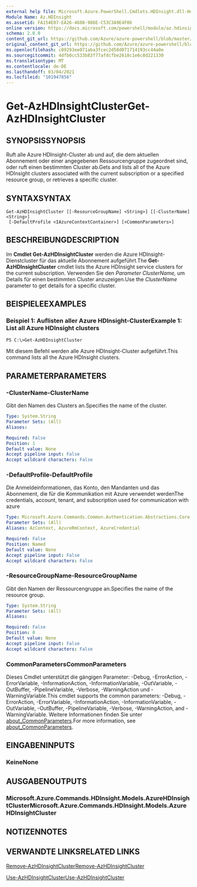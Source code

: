 ```yaml
---
external help file: Microsoft.Azure.PowerShell.Cmdlets.HDInsight.dll-Help.xml
Module Name: Az.HDInsight
ms.assetid: FA154E07-EA26-4688-986E-C53C3A9E4F06
online version: https://docs.microsoft.com/powershell/module/az.hdinsight/get-azhdinsightcluster
schema: 2.0.0
content_git_url: https://github.com/Azure/azure-powershell/blob/master/src/HDInsight/HDInsight/help/Get-AzHDInsightCluster.md
original_content_git_url: https://github.com/Azure/azure-powershell/blob/master/src/HDInsight/HDInsight/help/Get-AzHDInsightCluster.md
ms.openlocfilehash: c89293ee071aba3fcec2d58d071714193cc44a0e
ms.sourcegitcommit: 4dfb0cc533b83f77afdcfbe2618c1e6c8d221330
ms.translationtype: MT
ms.contentlocale: de-DE
ms.lasthandoff: 03/04/2021
ms.locfileid: "101947856"
---
```

# <span data-ttu-id="c1ad0-101">Get-AzHDInsightCluster</span><span class="sxs-lookup"><span data-stu-id="c1ad0-101">Get-AzHDInsightCluster</span></span>

## <span data-ttu-id="c1ad0-102">SYNOPSIS</span><span class="sxs-lookup"><span data-stu-id="c1ad0-102">SYNOPSIS</span></span>
<span data-ttu-id="c1ad0-103">Ruft alle Azure HDInsight-Cluster ab und auf, die dem aktuellen Abonnement oder einer angegebenen Ressourcengruppe zugeordnet sind, oder ruft einen bestimmten Cluster ab.</span><span class="sxs-lookup"><span data-stu-id="c1ad0-103">Gets and lists all of the Azure HDInsight clusters associated with the current subscription or a specified resource group, or retrieves a specific cluster.</span></span>

## <span data-ttu-id="c1ad0-104">SYNTAX</span><span class="sxs-lookup"><span data-stu-id="c1ad0-104">SYNTAX</span></span>

```
Get-AzHDInsightCluster [[-ResourceGroupName] <String>] [[-ClusterName] <String>]
 [-DefaultProfile <IAzureContextContainer>] [<CommonParameters>]
```

## <span data-ttu-id="c1ad0-105">BESCHREIBUNG</span><span class="sxs-lookup"><span data-stu-id="c1ad0-105">DESCRIPTION</span></span>
<span data-ttu-id="c1ad0-106">Im **Cmdlet Get-AzHDInsightCluster** werden die Azure HDInsight-Dienstcluster für das aktuelle Abonnement aufgeführt.</span><span class="sxs-lookup"><span data-stu-id="c1ad0-106">The **Get-AzHDInsightCluster** cmdlet lists the Azure HDInsight service clusters for the current subscription.</span></span>
<span data-ttu-id="c1ad0-107">Verwenden Sie den *Parameter ClusterName,* um Details für einen bestimmten Cluster anzuzeigen.</span><span class="sxs-lookup"><span data-stu-id="c1ad0-107">Use the *ClusterName* parameter to get details for a specific cluster.</span></span>

## <span data-ttu-id="c1ad0-108">BEISPIELE</span><span class="sxs-lookup"><span data-stu-id="c1ad0-108">EXAMPLES</span></span>

### <span data-ttu-id="c1ad0-109">Beispiel 1: Auflisten aller Azure HDInsight-Cluster</span><span class="sxs-lookup"><span data-stu-id="c1ad0-109">Example 1: List all Azure HDInsight clusters</span></span>
```
PS C:\>Get-AzHDInsightCluster
```

<span data-ttu-id="c1ad0-110">Mit diesem Befehl werden alle Azure HDInsight-Cluster aufgeführt.</span><span class="sxs-lookup"><span data-stu-id="c1ad0-110">This command lists all the Azure HDInsight clusters.</span></span>

## <span data-ttu-id="c1ad0-111">PARAMETER</span><span class="sxs-lookup"><span data-stu-id="c1ad0-111">PARAMETERS</span></span>

### <span data-ttu-id="c1ad0-112">-ClusterName</span><span class="sxs-lookup"><span data-stu-id="c1ad0-112">-ClusterName</span></span>
<span data-ttu-id="c1ad0-113">Gibt den Namen des Clusters an.</span><span class="sxs-lookup"><span data-stu-id="c1ad0-113">Specifies the name of the cluster.</span></span>

```yaml
Type: System.String
Parameter Sets: (All)
Aliases:

Required: False
Position: 1
Default value: None
Accept pipeline input: False
Accept wildcard characters: False
```

### <span data-ttu-id="c1ad0-114">-DefaultProfile</span><span class="sxs-lookup"><span data-stu-id="c1ad0-114">-DefaultProfile</span></span>
<span data-ttu-id="c1ad0-115">Die Anmeldeinformationen, das Konto, den Mandanten und das Abonnement, die für die Kommunikation mit Azure verwendet werden</span><span class="sxs-lookup"><span data-stu-id="c1ad0-115">The credentials, account, tenant, and subscription used for communication with azure</span></span>

```yaml
Type: Microsoft.Azure.Commands.Common.Authentication.Abstractions.Core.IAzureContextContainer
Parameter Sets: (All)
Aliases: AzContext, AzureRmContext, AzureCredential

Required: False
Position: Named
Default value: None
Accept pipeline input: False
Accept wildcard characters: False
```

### <span data-ttu-id="c1ad0-116">-ResourceGroupName</span><span class="sxs-lookup"><span data-stu-id="c1ad0-116">-ResourceGroupName</span></span>
<span data-ttu-id="c1ad0-117">Gibt den Namen der Ressourcengruppe an.</span><span class="sxs-lookup"><span data-stu-id="c1ad0-117">Specifies the name of the resource group.</span></span>

```yaml
Type: System.String
Parameter Sets: (All)
Aliases:

Required: False
Position: 0
Default value: None
Accept pipeline input: False
Accept wildcard characters: False
```

### <span data-ttu-id="c1ad0-118">CommonParameters</span><span class="sxs-lookup"><span data-stu-id="c1ad0-118">CommonParameters</span></span>
<span data-ttu-id="c1ad0-119">Dieses Cmdlet unterstützt die gängigen Parameter: -Debug, -ErrorAction, -ErrorVariable, -InformationAction, -InformationVariable, -OutVariable, -OutBuffer, -PipelineVariable, -Verbose, -WarningAction und -WarningVariable.</span><span class="sxs-lookup"><span data-stu-id="c1ad0-119">This cmdlet supports the common parameters: -Debug, -ErrorAction, -ErrorVariable, -InformationAction, -InformationVariable, -OutVariable, -OutBuffer, -PipelineVariable, -Verbose, -WarningAction, and -WarningVariable.</span></span> <span data-ttu-id="c1ad0-120">Weitere Informationen finden Sie unter [about_CommonParameters](http://go.microsoft.com/fwlink/?LinkID=113216).</span><span class="sxs-lookup"><span data-stu-id="c1ad0-120">For more information, see [about_CommonParameters](http://go.microsoft.com/fwlink/?LinkID=113216).</span></span>

## <span data-ttu-id="c1ad0-121">EINGABEN</span><span class="sxs-lookup"><span data-stu-id="c1ad0-121">INPUTS</span></span>

### <span data-ttu-id="c1ad0-122">Keine</span><span class="sxs-lookup"><span data-stu-id="c1ad0-122">None</span></span>

## <span data-ttu-id="c1ad0-123">AUSGABEN</span><span class="sxs-lookup"><span data-stu-id="c1ad0-123">OUTPUTS</span></span>

### <span data-ttu-id="c1ad0-124">Microsoft.Azure.Commands.HDInsight.Models.AzureHDInsightCluster</span><span class="sxs-lookup"><span data-stu-id="c1ad0-124">Microsoft.Azure.Commands.HDInsight.Models.AzureHDInsightCluster</span></span>

## <span data-ttu-id="c1ad0-125">NOTIZEN</span><span class="sxs-lookup"><span data-stu-id="c1ad0-125">NOTES</span></span>

## <span data-ttu-id="c1ad0-126">VERWANDTE LINKS</span><span class="sxs-lookup"><span data-stu-id="c1ad0-126">RELATED LINKS</span></span>

[<span data-ttu-id="c1ad0-127">Remove-AzHDInsightCluster</span><span class="sxs-lookup"><span data-stu-id="c1ad0-127">Remove-AzHDInsightCluster</span></span>](./Remove-AzHDInsightCluster.md)

[<span data-ttu-id="c1ad0-128">Use-AzHDInsightCluster</span><span class="sxs-lookup"><span data-stu-id="c1ad0-128">Use-AzHDInsightCluster</span></span>](./Use-AzHDInsightCluster.md)


